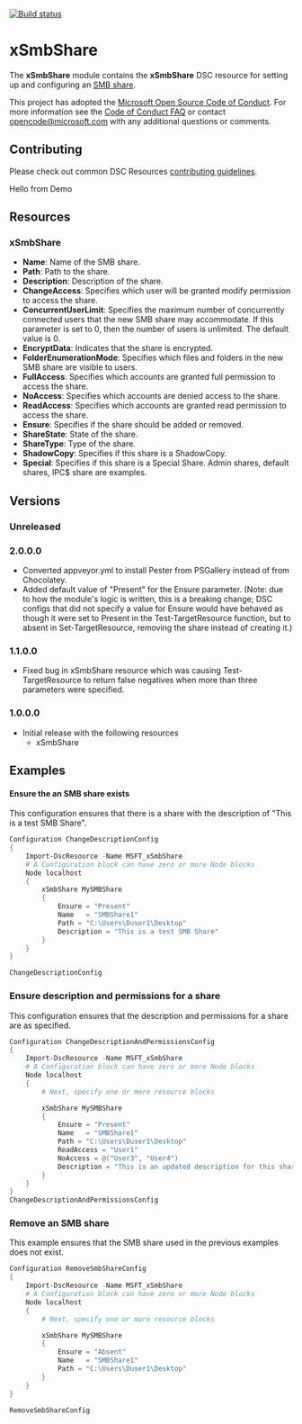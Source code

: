 [![Build status](https://ci.appveyor.com/api/projects/status/ttp6jlhjyef83sic/branch/master?svg=true)](https://ci.appveyor.com/project/PowerShell/xsmbshare/branch/master)

# xSmbShare

The **xSmbShare** module contains the **xSmbShare** DSC resource for setting up and configuring an [SMB share](http://technet.microsoft.com/en-us/library/cc734393%28v=WS.10%29.aspx).

This project has adopted the [Microsoft Open Source Code of Conduct](https://opensource.microsoft.com/codeofconduct/).
For more information see the [Code of Conduct FAQ](https://opensource.microsoft.com/codeofconduct/faq/) or contact [opencode@microsoft.com](mailto:opencode@microsoft.com) with any additional questions or comments.

## Contributing
Please check out common DSC Resources [contributing guidelines](https://github.com/PowerShell/DscResource.Kit/blob/master/CONTRIBUTING.md).

Hello from Demo

## Resources

### xSmbShare

* **Name**: Name of the SMB share.
* **Path**: Path to the share.
* **Description**: Description of the share.
* **ChangeAccess**: Specifies which user will be granted modify permission to access the share.
* **ConcurrentUserLimit**: Specifies the maximum number of concurrently connected users that the new SMB share may accommodate. 
If this parameter is set to 0, then the number of users is unlimited. 
The default value is 0.
* **EncryptData**: Indicates that the share is encrypted.
* **FolderEnumerationMode**: Specifies which files and folders in the new SMB share are visible to users.
* **FullAccess**: Specifies which accounts are granted full permission to access the share.
* **NoAccess**: Specifies which accounts are denied access to the share.
* **ReadAccess**: Specifies which accounts are granted read permission to access the share.
* **Ensure**: Specifies if the share should be added or removed.
* **ShareState**: State of the share.
* **ShareType**: Type of the share.
* **ShadowCopy**: Specifies if this share is a ShadowCopy.
* **Special**: Specifies if this share is a Special Share. 
Admin shares, default shares, IPC$ share are examples.


## Versions

### Unreleased

### 2.0.0.0
* Converted appveyor.yml to install Pester from PSGallery instead of from Chocolatey.
* Added default value of "Present" for the Ensure parameter.  (Note:  due to how the module's logic is written, this is a breaking change; DSC configs that did not specify a value for Ensure would have behaved as though it were set to Present in the Test-TargetResource function, but to absent in Set-TargetResource, removing the share instead of creating it.)

### 1.1.0.0
* Fixed bug in xSmbShare resource which was causing Test-TargetResource to return false negatives when more than three parameters were specified.

### 1.0.0.0

* Initial release with the following resources 
    - xSmbShare


## Examples
#### Ensure the an SMB share exists

This configuration ensures that there is a share with the description of "This is a test SMB Share". 

```powershell
Configuration ChangeDescriptionConfig
{
    Import-DscResource -Name MSFT_xSmbShare
    # A Configuration block can have zero or more Node blocks
    Node localhost
    {
        xSmbShare MySMBShare
        {
            Ensure = "Present" 
            Name   = "SMBShare1"
            Path = "C:\Users\Duser1\Desktop"  
            Description = "This is a test SMB Share"          
        }
    }
} 

ChangeDescriptionConfig
```

### Ensure description and permissions for a share

This configuration ensures that the description and permissions for a share are as specified.  

```powershell
Configuration ChangeDescriptionAndPermissionsConfig
{
    Import-DscResource -Name MSFT_xSmbShare
    # A Configuration block can have zero or more Node blocks
    Node localhost
    {
        # Next, specify one or more resource blocks

        xSmbShare MySMBShare
        {
            Ensure = "Present" 
            Name   = "SMBShare1"
            Path = "C:\Users\Duser1\Desktop"  
            ReadAccess = "User1"
            NoAccess = @("User3", "User4")
            Description = "This is an updated description for this share"
        } 
    }
}
ChangeDescriptionAndPermissionsConfig
```

### Remove an SMB share

This example ensures that the SMB share used in the previous examples does not exist.

```powershell
Configuration RemoveSmbShareConfig
{
    Import-DscResource -Name MSFT_xSmbShare
    # A Configuration block can have zero or more Node blocks
    Node localhost
    {
        # Next, specify one or more resource blocks

        xSmbShare MySMBShare
        {
            Ensure = "Absent" 
            Name   = "SMBShare1"
            Path = "C:\Users\Duser1\Desktop"          
        }
    }
} 

RemoveSmbShareConfig
```
